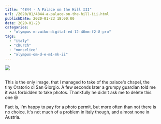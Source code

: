 ```yaml
---
title: "4844 - A Palace on the Hill III"
url: /2020/01/4844-a-palace-on-the-hill-iii.html
publishDate: 2020-01-23 18:00:00
date: 2020-01-23
categories: 
  - "olympus-m-zuiko-digital-ed-12-40mm-f2-8-pro"
tags: 
  - "italy"
  - "church"
  - "monselice"
  - "olympus-om-d-e-m1-mk-ii"
---
```

<div class="container">
<div class="center"><a target="_blank" href="https://d25zfm9zpd7gm5.cloudfront.net/1200x1200/2018/20180511_145357_lr.jpg"><img class="webfeedsFeaturedVisual" src="https://d25zfm9zpd7gm5.cloudfront.net/0600x0600/2018/20180511_145357_lr.jpg" /></a></div>
</div>
<br />

This is the only image, that I managed to take of the palace's
chapel, the tiny Oratorio di San Giorgio. A few seconds later a
grumpy guardian told me it was forbidden to take photos. Thankfully
he didn't ask me to delete this one :smiley:

Fact is, I'm happy to pay for a photo permit, but more often than
not there is no choice. It's not much of a problem in Italy though,
and almost none in Austria.